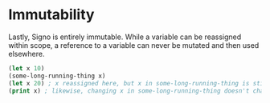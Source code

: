 # Immutability

Lastly, Signo is entirely immutable. While a variable can be reassigned within
scope, a reference to a variable can never be mutated and then used elsewhere.

```lisp
(let x 10)
(some-long-running-thing x)
(let x 20) ; x reassigned here, but x in some-long-running-thing is still 10
(print x) ; likewise, changing x in some-long-running-thing doesn't change it's value here
```